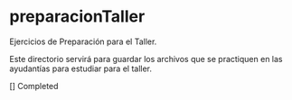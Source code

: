 # preparacionTaller
Ejercicios de Preparación para el Taller. 

Este directorio servirá para guardar los archivos que se practiquen en las ayudantías para estudiar para el taller. 

[] Completed
